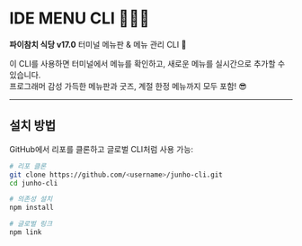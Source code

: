 # IDE MENU CLI 🍹🍰🧢

**파이참치 식당 v17.0** 터미널 메뉴판 & 메뉴 관리 CLI 🎉  

이 CLI를 사용하면 터미널에서 메뉴를 확인하고, 새로운 메뉴를 실시간으로 추가할 수 있습니다.  
프로그래머 감성 가득한 메뉴판과 굿즈, 계절 한정 메뉴까지 모두 포함! 😎

---

## 설치 방법

GitHub에서 리포를 클론하고 글로벌 CLI처럼 사용 가능:

```bash
# 리포 클론
git clone https://github.com/<username>/junho-cli.git
cd junho-cli

# 의존성 설치
npm install

# 글로벌 링크
npm link
